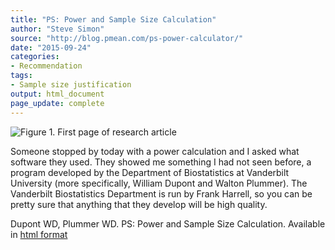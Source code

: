 ```yaml
---
title: "PS: Power and Sample Size Calculation"
author: "Steve Simon"
source: "http://blog.pmean.com/ps-power-calculator/"
date: "2015-09-24"
categories:
- Recommendation
tags:
- Sample size justification
output: html_document
page_update: complete
---
```


![Figure 1. First page of research article](http://www.pmean.com/new-images/15/ps-power-calculator01.png)

<div class="notes">

Someone stopped by today with a power calculation and I asked what software they used. They showed me something I had not seen before, a program developed by the Department of Biostatistics at Vanderbilt University (more specifically, William Dupont and Walton Plummer). The Vanderbilt Biostatistics Department is run by Frank Harrell, so you can be pretty sure that anything that they develop will be high quality.

Dupont WD, Plummer WD. PS: Power and Sample Size Calculation. Available in [html format][dup1]

[dup1]: http://biostat.mc.vanderbilt.edu/wiki/Main/PowerSampleSizee

</div>
